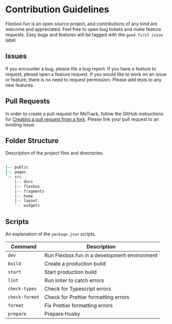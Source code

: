 # Contribution Guidelines

Flexbox.fun is an open source project, and contributions of any kind are welcome and appreciated. Feel free to open bug tickets and make feature requests. Easy bugs and features will be tagged with the `good first issue` label.

## Issues

If you encounter a bug, please file a bug report. If you have a feature to request, please open a feature request. If you would like to work on an issue or feature, there is no need to request permission. Please add tests to any new features.

## Pull Requests

In order to create a pull request for MeTrack, follow the GitHub instructions for [Creating a pull request from a fork](https://help.github.com/en/github/collaborating-with-issues-and-pull-requests/creating-a-pull-request-from-a-fork). Please link your pull request to an existing issue.

## Folder Structure

Description of the project files and directories.

```bash
.
|-- public
|-- pages
`-- src
    |-- docs
    |-- flexbox
    |-- fragments
    |-- home
    |-- layout
    `-- widgets
```

## Scripts

An explanation of the `package.json` scripts.

| Command         | Description                                 |
| --------------- | ------------------------------------------- |
| `dev`           | Run Flexbox.fun in a development environment|
| `build`         | Create a production build                   |
| `start`         | Start production build                      |
| `lint`          | Run linter to catch errors                  |
| `check-types`   | Check for Typescript errors                 |
| `check-format`  | Check for Prettier formatting errors        |
| `format`        | Fix Prettier formatting errors              |
| `prepare`       | Prepare Husky                               |
